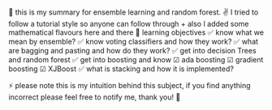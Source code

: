 📑 this is my summary for ensemble learning and random forest.
✌ I tried to follow a tutorial style so anyone can follow through + also I added some mathematical flavours here and there 
🎯 learning objectives 
✅ know what we mean by ensemble?
✅ know voting classifiers and how they work?
✅ what are bagging and pasting and how do they work?
✅ get into decision Trees and random forest 
✅ get into boosting and know 
 ☑ ada boosting 
 ☑ gradient boosting
 ☑ XJBoost
✅ what is stacking and how it is implemented?

⚡ please note this is my intuition behind this subject, if you find anything incorrect please feel free to notify me, thank you! 🙏
